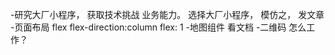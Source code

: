 -研究大厂小程序， 获取技术挑战 业务能力。
 选择大厂小程序， 模仿之， 发文章
-页面布局
 flex flex-direction:column
 flex: 1
-地图组件 
 看文档
-二维码
 怎么工作？
 